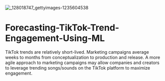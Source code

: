 ![_128018747_gettyimages-1235604538](https://user-images.githubusercontent.com/112103910/218480246-8926b34a-b398-44cc-8108-ddd0236e91a9.jpg)

# Forecasting-TikTok-Trend-Engagement-Using-ML
TikTok trends are relatively short-lived. Marketing campaigns average weeks to months from conceptualization to production and release. A more agile approach to marketing campaigns may allow companies and creators to leverage trending songs/sounds on the TikTok platform to maximize engagement.
